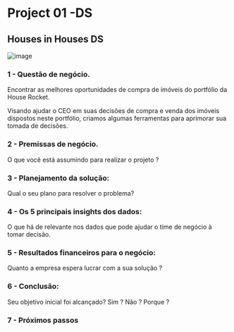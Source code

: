 # Project 01 -DS
## Houses in Houses DS


![image](https://user-images.githubusercontent.com/102738744/177419917-68dd968e-bfc5-414c-b687-bf8e8dc92663.png)


### 1 - Questão de negócio.

Encontrar as melhores oportunidades de compra de imóveis do portfólio 
da House Rocket.

Visando ajudar o CEO em suas decisões de compra e venda dos imóveis dispostos neste portfólio, criamos algumas ferramentas para aprimorar sua tomada de decisões.




### 2 - Premissas de negócio.
O que você está assumindo para realizar o projeto ?


### 3 - Planejamento da solução:
Qual o seu plano para resolver o problema?


### 4 - Os 5 principais insights dos dados:
    
O que há de relevante nos dados que pode ajudar o time de negócio à tomar decisão.

### 5 - Resultados financeiros para o negócio:
Quanto a empresa espera lucrar com a sua solução ?


### 6 - Conclusão:
Seu objetivo inicial foi alcançado? Sim ? Não ? Porque ?

### 7 - Próximos passos
